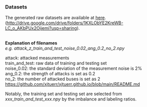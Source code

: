 ### Datasets

The generated raw datasets are available at [here](http://drive.google.com/drive/folders/1KXLObYE2KreWB-LC_o_AKbPUx2Oijemi?usp=sharing). <br/>
(<http://drive.google.com/drive/folders/1KXLObYE2KreWB-LC_o_AKbPUx2Oijemi?usp=sharing>). <br/><br/>

**Explanation of filenames**  <br/>
_e.g. attack_z_train_and_test_noise_0.02_ang_0.2_no_2.npy_ <br/>

attack: attacked measurements <br/>
train_and_test: raw data of training and testing set <br/>
noise_0.02: the standard deviation of the measurement noise is 2% <br/>
ang_0.2: the strength of attacks is set as 0.2 <br/>
no_2: the number of attacked buses is set as 2 <br/>https://github.com/xjtuerr/xjtuerr.github.io/blob/main/README.md

Notably, the training set and testing set are selected from _xxx_train_and_test_xxx.npy_ by the imbalance and labeling ratios.
